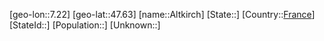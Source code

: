 ﻿---
location: [47.63,7.22]
type: City
tags:
- geo/City


SpocWebEntityId: 28785
isDeleted: false
confidential: public

---
[geo-lon::7.22]
[geo-lat::47.63]
[name::Altkirch]
[State::]
[Country::[France](geo/Continent/Europe/France.md)]
[StateId::]
[Population::]
[Unknown::]

